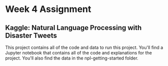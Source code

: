 # Week 4 Assignment

## Kaggle: Natural Language Processing with Disaster Tweets

This project contains all of the code and data to run this project. You'll find a Jupyter notebook that contains all of the code and explanations for the project. You'll also find the data in the npl-getting-started folder.
